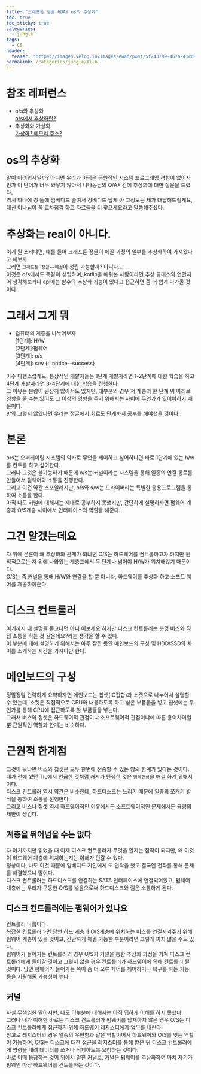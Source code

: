 ```yaml
---
title: "크래프톤 정글 6DAY os의 추상화"
toc: true
toc_sticky: true
categories:
  - jungle
tags:
  - CS
header:
  teaser: "https://images.velog.io/images/ewan/post/5f243799-467a-41cd-a646-c72159ee1221/os.jpghttps://images.velog.io/images/ewan/post/5f243799-467a-41cd-a646-c72159ee1221/os.jpg"
permalink: /categories/jungle/Til6
---
```

# 참조 레퍼런스
- o/s와 추상화<br>
[o/s에서 추상화란?](https://velog.io/@jungbumwoo/OS%EB%A5%BC-%EC%95%8C%EC%95%84%EB%B3%B4%EC%9E%90)<br>
- 추상화와 가상화<br>
[가상화? 메모리 주소?](https://velog.io/@tlsdmsgp33/OS-%ED%95%98%EB%93%9C%EC%9B%A8%EC%96%B4%EC%9D%98-%EC%B6%94%EC%83%81%ED%99%94%EC%99%80-%EA%B0%80%EC%83%81%ED%99%94)

# os의 추상화
말이 어려워서일까? 아니면 우리가 아직은 근원적인 시스템 프로그래밍 경험이 없어서인가 이 단어가 너무 와닿지 않아서 니나농님의 Q/A시간에 추상화에 대한 질문을 드렸다.<br>
역시 하나에 킹 둘에 임베디드 줄여서 킹베디드 답게 아 그정도는 제가 대답해드릴게요, 대신 이나님이 꼭 교차점검 하고 자료들을 더 찾으세요라고 말씀해주셨다.
# 추상화는 real이 아니다.

이게 뭔 소리냐면, 예를 들어 크래프톤 정글이 에꼴 과정의 일부를 추상화하여 가져왔다고 해보자.<br>
그러면 `크래프톤 정글==에꼴`이 성립 가능할까? 아니다...<br>
이것은 o/s에서도 똑같이 성립하며, kotlin을 배워본 사람이라면 추상 클래스와 연관지어 생각해보거나 api에는 함수의 추상화 기능이 있다고 접근하면 좀 더 쉽게 다가올 것이다.

# 그래서 그게 뭐

- 컴퓨터의 계층을 나누어보자<br>
[1단계]: H/W <br>
[2단계]:펌웨어 <br>
[3단계]: o/s <br>
[4단계]: s/w
{: .notice--success}


아주 다행스럽게도, 통상적인 개발자들은 1단계 개발자라면 1-2단계에 대한 학습을 하고 4단계 개발자라면 3-4단계에 대한 학습을 진행한다.<br>
그 이유는 분량이 굉장히 많아서도 있지만, 대부분의 경우 저 계층의 한 단계 위 아래로 영향을 줄 수는 있어도 그 이상의 영향을 주기 위해서는 사이에 무언가가 있어야하기 때문이다.<BR>
만약 그렇지 않았다면 우리는 정글에서 회로도 단계까지 공부를 해야했을 것이다..
# 본론
o/s는 오퍼레이팅 시스템의 약자로 무엇을 제어하고 싶어하냐면 바로 1단계에 있는 h/w를 컨트롤 하고 싶어한다.<br>
그러나 그것은 불가능하기 때문에 o/s는 커널이라는 시스템을 통해 일종의 연결 통로를 만들어서 펌웨어와 소통을 진행한다.<br>
그리고 이건 약간 스포일러지만, o/s와 s/w는 드라이버라는 특별한 응용프로그램을 통하여 소통을 한다.<BR>
아직 나도 커널에 대해서는 제대로 공부하지 못했지만, 간단하게 설명하자면 펌웨어 계층과 O/S계층 사이에서 인터페이스의 역할을 해준다.
# 그건 알겠는데요
자 위에 본론이 왜 추상화와 관계가 되냐면 O/S는 하드웨어를 컨트롤하고자 하지만 원칙적으로는 저 위에 나와있는 계층표에서 두 단계나 넘어야 H/W가 위치해있기 때문이다.<BR>
O/S는 즉 커널을 통해 H/W와 연결을 할 뿐 아니라, 하드웨어를 추상화 하고 소프트 웨어를 제공하여준다.
# 디스크 컨트롤러
여기까지 내 설명을 듣고나면 아니 이보세요 하지만 디스크 컨트롤러는 분명 버스와 직접 소통을 하는 것 같은데요?라는 생각을 할 수 있다.<BR>
이 부분에 대해 설명하기 위해서는 아주 잠깐 동안 메인보드의 구성 및 HDD/SSD의 차이를 소개하는 시간을 가져야만 한다.
# 메인보드의 구성
정말정말 간략하게 요약하자면 메인보드는 칩셋(IC집합)과 소켓으로 나누어서 설명할 수 있는데, 소켓은 직접적으로 CPU와 내통하도록 하고 싶은 부품들을 넣고 칩셋에는 무언가를 통해 CPU에 접근하도록 할 부품들을 넣는다.<BR>
그래서 버스와 칩셋은 하드웨어적 관점이냐 소프트웨어적 관점이냐에 따른 용어차이일뿐 근원적인 역할과 한계는 비슷하다.
# 근원적 한계점
그것이 뭐냐면 버스와 칩셋은 모두 한번에 전송할 수 있는 양의 한계가 있다는 것이다.<BR>
내가 전에 썼던 TIL에서 언급한 것처럼 캐시가 탄생한 것은 `병목현상`을 해결 하기 위해서이다.<BR>
디스크 컨트롤러 역시 약간은 비슷한데, 하드디스크는 느리기 때문에 일종의 쪼개기 방식을 통하여 소통을 진행한다.<BR>
그리고 버스나 칩셋 역시 하드웨어적인 이유에서든 소프트웨어적인 문제에서든 용량의 제한이 생긴다.
## 계층을 뛰어넘을 수는 없다
자 여기까지만 읽었을 때 이제 디스크 컨트롤러가 무엇을 할지는 짐작이 되지만, 왜 이것이 하드웨어 계층에 위치하는지는 이해가 안갈 수 있다.<BR>
정상이다, 나도 이것 때문에 임베디드 지인에게 또 연락을 했고 결국엔 전화를 통해 문제를 해결했으니 말이다.<BR>
디스크 컨트롤러는 하드디스크를 연결하는 SATA 인터페이스에 연결되어있고, 펌웨어 계층에는 우리가 구동한 O/S를 넣음으로써 하드디스크와 램은 소통하게 된다.
## 디스크 컨트롤러에는 펌웨어가 있나요
컨트롤러 나름이다.<BR>
복잡한 컨트롤러라면 당연 하드 계층과 O/S계층에 위치하는 버스를 연결시켜주기 위해 펌웨어 계층이 있을 것이고, 간단하게 해결 가능한 부분이라면 그렇게 짜지 않을 수도 있다.<BR>
펌웨어가 들어가는 컨트롤러의 경우 O/S가 커널을 통한 추상화 과정을 거쳐 디스크 컨트롤러에게 들어갈 것이고 그렇지 않을 경우 컨트롤러가 하드웨어에 의해 컨트롤리 될 것이다.
당연 펌웨어가 들어가는 쪽이 좀 더 오류 제어를 제어하거나 복구를 하는 기능 등을 지원해줄 가능성이 높다.
## 커널
사실 무책임한 말이지만, 나도 이부분에 대해서는 아직 딥하게 이해를 하지 못했다.<BR>
그러나 내가 이해한 바로는 디스크 컨트롤러가 펌웨어를 탑재하지 않은 경우 O/S는 디스크 컨트롤러에게 접근하기 위해 하드웨어 레지스터에게 업무를 내린다.<BR>
참고로 레지스터의 경우 일종의 우편함과 같은 역할이어서 하드웨어와 O/S를 잇는 역할이 가능하며, O/S는 디스크에 대한 접근을 레지스터를 통해 받은 뒤 디스크 컨트롤러에게 명령을 내려 데이터를 쓰거나 삭제하도록 요청하는 것이다.<BR>
바로 이때 등장하는 것이 위에서 말한 커널로, 커널은 펌웨어를 추상화하여 마치 자기가 펌웨인 마냥 하드웨어를 컨트롤하는 것이다.